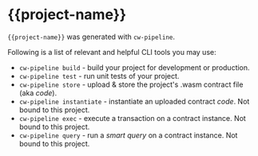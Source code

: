 # {{project-name}}
`{{project-name}}` was generated with `cw-pipeline`.

Following is a list of relevant and helpful CLI tools you may use:

- `cw-pipeline build` - build your project for development or production.
- `cw-pipeline test` - run unit tests of your project.
- `cw-pipeline store` - upload & store the project's .wasm contract file (aka *code*).
- `cw-pipeline instantiate` - instantiate an uploaded contract *code*. Not bound to this project.
- `cw-pipeline exec` - execute a transaction on a contract instance. Not bound to this project.
- `cw-pipeline query` - run a *smart query* on a contract instance. Not bound to this project.
